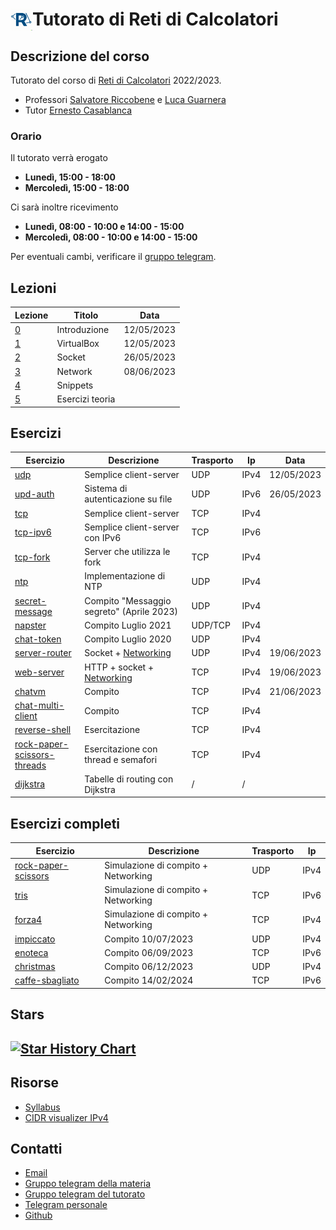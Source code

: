 # <img src="icon.png" align="left" width="35" height="35" alt="Icona del corso"> Tutorato di Reti di Calcolatori

<!-- New section -->

## Descrizione del corso

Tutorato del corso di [Reti di Calcolatori](http://web.dmi.unict.it/corsi/l-31/insegnamenti?seuid=EF0D54F4-9429-4853-A10C-355A2FD9C3A1) 2022/2023.

- Professori [Salvatore Riccobene](http://web.dmi.unict.it/corsi/l-31/docenti/salvatore.antonio.riccobene) e [Luca Guarnera](http://web.dmi.unict.it/docenti/luca.guarnera)
- Tutor [Ernesto Casablanca](https://github.com/TendTo)

<!-- New subsection -->

### Orario

Il tutorato verrà erogato

- **Lunedì, 15:00 - 18:00**
- **Mercoledì, 15:00 - 18:00**

Ci sarà inoltre ricevimento

- **Lunedì, 08:00 - 10:00 e 14:00 - 15:00**
- **Mercoledì, 08:00 - 10:00 e 14:00 - 15:00**

Per eventuali cambi, verificare il [gruppo telegram](https://t.me/+atIlrFYsi3I5NDc8).

<!-- New section -->

## Lezioni

<div class="scrollable">

| Lezione                                                                           | Titolo          | Data       |
| --------------------------------------------------------------------------------- | --------------- | ---------- |
| [0](https://tendto.github.io/Tutorato-Reti-di-Calcolatori/lezioni/0-Introduzione) | Introduzione    | 12/05/2023 |
| [1](https://tendto.github.io/Tutorato-Reti-di-Calcolatori/lezioni/1-VirtualBox)   | VirtualBox      | 12/05/2023 |
| [2](https://tendto.github.io/Tutorato-Reti-di-Calcolatori/lezioni/2-Socket)       | Socket          | 26/05/2023 |
| [3](https://tendto.github.io/Tutorato-Reti-di-Calcolatori/lezioni/3-Network)      | Network         | 08/06/2023 |
| [4](https://tendto.github.io/Tutorato-Reti-di-Calcolatori/lezioni/4-Snippets)     | Snippets        |            |
| [5](https://tendto.github.io/Tutorato-Reti-di-Calcolatori/lezioni/5-Esercizi)     | Esercizi teoria |            |

</div>

<!-- New section -->

## Esercizi

| Esercizio                                                                                                                                     | Descrizione                                                                                                                  | Trasporto | Ip   | Data       |
| --------------------------------------------------------------------------------------------------------------------------------------------- | ---------------------------------------------------------------------------------------------------------------------------- | --------- | ---- | ---------- |
| [udp](https://github.com/TendTo/Tutorato-Reti-di-Calcolatori/blob/master/esercizi/socket/udp)                                                 | Semplice client-server                                                                                                       | UDP       | IPv4 | 12/05/2023 |
| [upd-auth](https://github.com/TendTo/Tutorato-Reti-di-Calcolatori/blob/master/esercizi/socket/udp-auth)                                       | Sistema di autenticazione su file                                                                                            | UDP       | IPv6 | 26/05/2023 |
| [tcp](https://github.com/TendTo/Tutorato-Reti-di-Calcolatori/blob/master/esercizi/socket/tcp)                                                 | Semplice client-server                                                                                                       | TCP       | IPv4 |            |
| [tcp-ipv6](https://github.com/TendTo/Tutorato-Reti-di-Calcolatori/blob/master/esercizi/socket/tcp-ipv6)                                       | Semplice client-server con IPv6                                                                                              | TCP       | IPv6 |            |
| [tcp-fork](https://github.com/TendTo/Tutorato-Reti-di-Calcolatori/blob/master/esercizi/socket/tcp-fork)                                       | Server che utilizza le fork                                                                                                  | TCP       | IPv4 |            |
| [ntp](https://github.com/TendTo/Tutorato-Reti-di-Calcolatori/blob/master/esercizi/socket/ntp)                                                 | Implementazione di NTP                                                                                                       | UDP       | IPv4 |            |
| [secret-message](https://github.com/TendTo/Tutorato-Reti-di-Calcolatori/blob/master/esercizi/socket/secret-message)                           | Compito "Messaggio segreto" (Aprile 2023)                                                                                    | UDP       | IPv4 |            |
| [napster](https://github.com/TendTo/Tutorato-Reti-di-Calcolatori/blob/master/esercizi/socket/napster)                                         | Compito Luglio 2021                                                                                                          | UDP/TCP   | IPv4 |            |
| [chat-token](https://github.com/TendTo/Tutorato-Reti-di-Calcolatori/blob/master/esercizi/socket/chat-token)                                   | Compito Luglio 2020                                                                                                          | UDP       | IPv4 |            |
| [server-router](https://github.com/TendTo/Tutorato-Reti-di-Calcolatori/blob/master/esercizi/socket/server-routing)                            | Socket + [Networking](https://github.com/TendTo/Tutorato-Reti-di-Calcolatori/blob/master/esercizi/network/server-routing)    | UDP       | IPv4 | 19/06/2023 |
| [web-server](https://github.com/TendTo/Tutorato-Reti-di-Calcolatori/blob/master/esercizi/socket/web-server)                                   | HTTP + socket + [Networking](https://github.com/TendTo/Tutorato-Reti-di-Calcolatori/blob/master/esercizi/network/web-server) | TCP       | IPv4 | 19/06/2023 |
| [chatvm](https://github.com/TendTo/Tutorato-Reti-di-Calcolatori/blob/master/esercizi/socket/chatvm)                                           | Compito                                                                                                                      | TCP       | IPv4 | 21/06/2023 |
| [chat-multi-client](https://github.com/TendTo/Tutorato-Reti-di-Calcolatori/blob/master/esercizi/socket/chat-multi-client)                     | Compito                                                                                                                      | TCP       | IPv4 |            |
| [reverse-shell](https://github.com/TendTo/Tutorato-Reti-di-Calcolatori/blob/master/esercizi/socket/reverse-shell)                             | Esercitazione                                                                                                                | TCP       | IPv4 |            |
| [rock-paper-scissors-threads](https://github.com/TendTo/Tutorato-Reti-di-Calcolatori/blob/master/esercizi/socket/rock-paper-scissors-threads) | Esercitazione con thread e semafori                                                                                          | TCP       | IPv4 |            |
| [dijkstra](https://github.com/TendTo/Tutorato-Reti-di-Calcolatori/blob/master/esercizi/socket/dijkstra)                                       | Tabelle di routing con Dijkstra                                                                                              | /         | /    |            |

<!-- New section -->

## Esercizi completi

| Esercizio                                                                                                                       | Descrizione                         | Trasporto | Ip   |
| ------------------------------------------------------------------------------------------------------------------------------- | ----------------------------------- | --------- | ---- |
| [rock-paper-scissors](https://github.com/TendTo/Tutorato-Reti-di-Calcolatori/blob/master/esercizi/completi/rock-paper-scissors) | Simulazione di compito + Networking | UDP       | IPv4 |
| [tris](https://github.com/TendTo/Tutorato-Reti-di-Calcolatori/blob/master/esercizi/completi/tris)                               | Simulazione di compito + Networking | TCP       | IPv6 |
| [forza4](https://github.com/TendTo/Tutorato-Reti-di-Calcolatori/blob/master/esercizi/completi/forza4)                           | Simulazione di compito + Networking | TCP       | IPv4 |
| [impiccato](https://github.com/TendTo/Tutorato-Reti-di-Calcolatori/blob/master/esercizi/completi/impiccato)                     | Compito 10/07/2023                  | UDP       | IPv4 |
| [enoteca](https://github.com/TendTo/Tutorato-Reti-di-Calcolatori/blob/master/esercizi/completi/enoteca)                         | Compito 06/09/2023                  | TCP       | IPv6 |
| [christmas](https://github.com/TendTo/Tutorato-Reti-di-Calcolatori/blob/master/esercizi/completi/christmas)                     | Compito 06/12/2023                  | UDP       | IPv4 |
| [caffe-sbagliato](https://github.com/TendTo/Tutorato-Reti-di-Calcolatori/blob/master/esercizi/completi/caffe-sbagliato)         | Compito 14/02/2024                  | TCP       | IPv6 |

<!-- New section -->

## Stars

## [![Star History Chart](https://api.star-history.com/svg?repos=TendTo/Tutorato-Reti-di-Calcolatori&type=Date)](https://star-history.com/#TendTo/Tutorato-Reti-di-Calcolatori&Date)

<!-- New section -->

## Risorse

- [Syllabus](https://web.dmi.unict.it/corsi/l-31/insegnamenti/?cod=19084)
- [CIDR visualizer IPv4](https://cidr.xyz/)

<!-- New section -->

## Contatti

- [Email](mailto:casablancaernesto@gmail.com)
- [Gruppo telegram della materia](https://t.me/+CBrlIVdKV2ynosTCF6FXDw)
- [Gruppo telegram del tutorato](https://t.me/+atIlrFYsi3I5NDc8)
- [Telegram personale](https://t.me/TendTo)
- [Github](https://github.com/TendTo)
